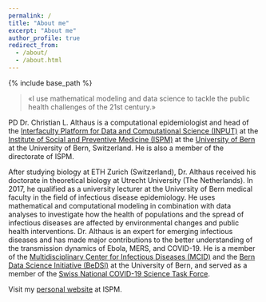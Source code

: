 ```yaml
---
permalink: /
title: "About me"
excerpt: "About me"
author_profile: true
redirect_from: 
  - /about/
  - /about.html
---
```


{% include base_path %}

> «I use mathematical modeling and data science to tackle the public health challenges of the 21st century.»
 
PD Dr. Christian L. Althaus is a computational epidemiologist and head of the [Interfaculty Platform for Data and Computational Science (INPUT)](https://www.ispm.unibe.ch/research/research_groups_and_themes/input/index_eng.html) at the [Institute of Social and Preventive Medicine (ISPM)](https://www.ispm.unibe.ch) at the [University of Bern](https://www.unibe.ch) at the University of Bern, Switzerland. He is also a member of the directorate of ISPM.

After studying biology at ETH Zurich (Switzerland), Dr. Althaus received his doctorate in theoretical biology at Utrecht University (The Netherlands). In 2017, he qualified as a university lecturer at the University of Bern medical faculty in the field of infectious disease epidemiology. He uses mathematical and computational modeling in combination with data analyses to investigate how the health of populations and the spread of infectious diseases are affected by environmental changes and public health interventions. Dr. Althaus is an expert for emerging infectious diseases and has made major contributions to the better understanding of the transmission dynamics of Ebola, MERS, and COVID-19. He is a member of the [Multidisciplinary Center for Infectious Diseases (MCID)](https://www.mcid.unibe.ch) and the [Bern Data Science Initiative (BeDSI)](https://www.bedsi.unibe.ch) at the University of Bern, and served as a member of the [Swiss National COVID-19 Science Task Force](https://sciencetaskforce.ch).

Visit my [personal website](https://www.ispm.unibe.ch/about_us/staff/althaus_christian/index_eng.html) at ISPM.

